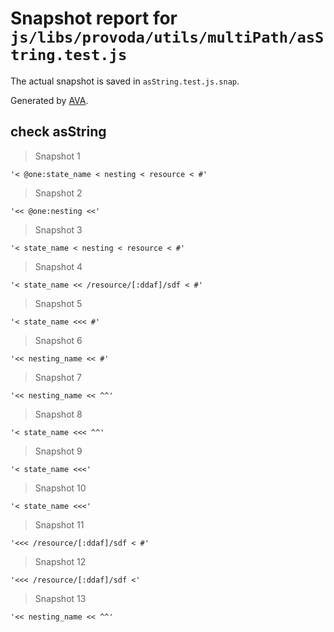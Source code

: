 # Snapshot report for `js/libs/provoda/utils/multiPath/asString.test.js`

The actual snapshot is saved in `asString.test.js.snap`.

Generated by [AVA](https://ava.li).

## check asString

> Snapshot 1

    '< @one:state_name < nesting < resource < #'

> Snapshot 2

    '<< @one:nesting <<'

> Snapshot 3

    '< state_name < nesting < resource < #'

> Snapshot 4

    '< state_name << /resource/[:ddaf]/sdf < #'

> Snapshot 5

    '< state_name <<< #'

> Snapshot 6

    '<< nesting_name << #'

> Snapshot 7

    '<< nesting_name << ^^'

> Snapshot 8

    '< state_name <<< ^^'

> Snapshot 9

    '< state_name <<<'

> Snapshot 10

    '< state_name <<<'

> Snapshot 11

    '<<< /resource/[:ddaf]/sdf < #'

> Snapshot 12

    '<<< /resource/[:ddaf]/sdf <'

> Snapshot 13

    '<< nesting_name << ^^'
